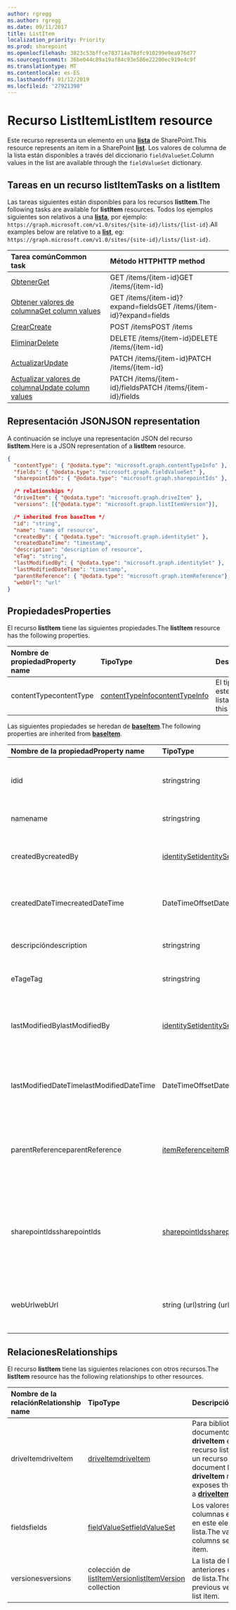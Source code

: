 ```yaml
---
author: rgregg
ms.author: rgregg
ms.date: 09/11/2017
title: ListItem
localization_priority: Priority
ms.prod: sharepoint
ms.openlocfilehash: 3823c53bffce783714a78dfc910299e9ea976d77
ms.sourcegitcommit: 36be044c89a19af84c93e586e22200ec919e4c9f
ms.translationtype: MT
ms.contentlocale: es-ES
ms.lasthandoff: 01/12/2019
ms.locfileid: "27921398"
---
```

# <a name="listitem-resource"></a><span data-ttu-id="a5242-102">Recurso ListItem</span><span class="sxs-lookup"><span data-stu-id="a5242-102">ListItem resource</span></span>

<span data-ttu-id="a5242-103">Este recurso representa un elemento en una **[lista][]** de SharePoint.</span><span class="sxs-lookup"><span data-stu-id="a5242-103">This resource represents an item in a SharePoint **[list][]**.</span></span>
<span data-ttu-id="a5242-104">Los valores de columna de la lista están disponibles a través del diccionario `fieldValueSet`.</span><span class="sxs-lookup"><span data-stu-id="a5242-104">Column values in the list are available through the `fieldValueSet` dictionary.</span></span>

## <a name="tasks-on-a-listitem"></a><span data-ttu-id="a5242-105">Tareas en un recurso listItem</span><span class="sxs-lookup"><span data-stu-id="a5242-105">Tasks on a listItem</span></span>

<span data-ttu-id="a5242-106">Las tareas siguientes están disponibles para los recursos **listItem**.</span><span class="sxs-lookup"><span data-stu-id="a5242-106">The following tasks are available for **listItem** resources.</span></span>
<span data-ttu-id="a5242-107">Todos los ejemplos siguientes son relativos a una **[lista][]**, por ejemplo: `https://graph.microsoft.com/v1.0/sites/{site-id}/lists/{list-id}`.</span><span class="sxs-lookup"><span data-stu-id="a5242-107">All examples below are relative to a **[list][]**, eg: `https://graph.microsoft.com/v1.0/sites/{site-id}/lists/{list-id}`.</span></span>

| <span data-ttu-id="a5242-108">Tarea común</span><span class="sxs-lookup"><span data-stu-id="a5242-108">Common task</span></span>                    | <span data-ttu-id="a5242-109">Método HTTP</span><span class="sxs-lookup"><span data-stu-id="a5242-109">HTTP method</span></span>
|:-------------------------------|:------------------------
| <span data-ttu-id="a5242-110">[Obtener][]</span><span class="sxs-lookup"><span data-stu-id="a5242-110">[Get][]</span></span>                        | <span data-ttu-id="a5242-111">GET /items/{item-id}</span><span class="sxs-lookup"><span data-stu-id="a5242-111">GET /items/{item-id}</span></span>
| <span data-ttu-id="a5242-112">[Obtener valores de columna][Obtener]</span><span class="sxs-lookup"><span data-stu-id="a5242-112">[Get column values][Get]</span></span>       | <span data-ttu-id="a5242-113">GET /items/{item-id}?expand=fields</span><span class="sxs-lookup"><span data-stu-id="a5242-113">GET /items/{item-id}?expand=fields</span></span>
| <span data-ttu-id="a5242-114">[Crear][]</span><span class="sxs-lookup"><span data-stu-id="a5242-114">[Create][]</span></span>                     | <span data-ttu-id="a5242-115">POST /items</span><span class="sxs-lookup"><span data-stu-id="a5242-115">POST /items</span></span>
| <span data-ttu-id="a5242-116">[Eliminar][]</span><span class="sxs-lookup"><span data-stu-id="a5242-116">[Delete][]</span></span>                     | <span data-ttu-id="a5242-117">DELETE /items/{item-id}</span><span class="sxs-lookup"><span data-stu-id="a5242-117">DELETE /items/{item-id}</span></span>
| <span data-ttu-id="a5242-118">[Actualizar][]</span><span class="sxs-lookup"><span data-stu-id="a5242-118">[Update][]</span></span>                     | <span data-ttu-id="a5242-119">PATCH /items/{item-id}</span><span class="sxs-lookup"><span data-stu-id="a5242-119">PATCH /items/{item-id}</span></span>
| <span data-ttu-id="a5242-120">[Actualizar valores de columna][Actualizar]</span><span class="sxs-lookup"><span data-stu-id="a5242-120">[Update column values][Update]</span></span> | <span data-ttu-id="a5242-121">PATCH /items/{item-id}/fields</span><span class="sxs-lookup"><span data-stu-id="a5242-121">PATCH /items/{item-id}/fields</span></span>

[Obtener]: ../api/listitem-get.md
[Get]: ../api/listitem-get.md
[Crear]: ../api/listitem-create.md
[Create]: ../api/listitem-create.md
[Eliminar]: ../api/listitem-delete.md
[Delete]: ../api/listitem-delete.md
[Actualizar]: ../api/listitem-update.md
[Update]: ../api/listitem-update.md

## <a name="json-representation"></a><span data-ttu-id="a5242-126">Representación JSON</span><span class="sxs-lookup"><span data-stu-id="a5242-126">JSON representation</span></span>

<span data-ttu-id="a5242-127">A continuación se incluye una representación JSON del recurso **listItem**.</span><span class="sxs-lookup"><span data-stu-id="a5242-127">Here is a JSON representation of a **listItem** resource.</span></span>

<!--{
  "blockType": "resource",
  "keyProperty": "id",
  "baseType": "microsoft.graph.baseItem",
  "@odata.type": "microsoft.graph.listItem"
}-->

```json
{
  "contentType": { "@odata.type": "microsoft.graph.contentTypeInfo" },
  "fields": { "@odata.type": "microsoft.graph.fieldValueSet" },
  "sharepointIds": { "@odata.type": "microsoft.graph.sharepointIds" },

  /* relationships */
  "driveItem": { "@odata.type": "microsoft.graph.driveItem" },
  "versions": [{"@odata.type": "microsoft.graph.listItemVersion"}],

  /* inherited from baseItem */
  "id": "string",
  "name": "name of resource",
  "createdBy": { "@odata.type": "microsoft.graph.identitySet" },
  "createdDateTime": "timestamp",
  "description": "description of resource",
  "eTag": "string",
  "lastModifiedBy": { "@odata.type": "microsoft.graph.identitySet" },
  "lastModifiedDateTime": "timestamp",
  "parentReference": { "@odata.type": "microsoft.graph.itemReference"},
  "webUrl": "url"
}
```

## <a name="properties"></a><span data-ttu-id="a5242-128">Propiedades</span><span class="sxs-lookup"><span data-stu-id="a5242-128">Properties</span></span>

<span data-ttu-id="a5242-129">El recurso **listItem** tiene las siguientes propiedades.</span><span class="sxs-lookup"><span data-stu-id="a5242-129">The **listItem** resource has the following properties.</span></span>

| <span data-ttu-id="a5242-130">Nombre de propiedad</span><span class="sxs-lookup"><span data-stu-id="a5242-130">Property name</span></span> | <span data-ttu-id="a5242-131">Tipo</span><span class="sxs-lookup"><span data-stu-id="a5242-131">Type</span></span>                | <span data-ttu-id="a5242-132">Descripción</span><span class="sxs-lookup"><span data-stu-id="a5242-132">Description</span></span>
|:--------------|:--------------------|:-------------------------------
| <span data-ttu-id="a5242-133">contentType</span><span class="sxs-lookup"><span data-stu-id="a5242-133">contentType</span></span>   | <span data-ttu-id="a5242-134">[contentTypeInfo][]</span><span class="sxs-lookup"><span data-stu-id="a5242-134">[contentTypeInfo][]</span></span> | <span data-ttu-id="a5242-135">El tipo de contenido de este elemento de lista</span><span class="sxs-lookup"><span data-stu-id="a5242-135">The content type of this list item</span></span>

<span data-ttu-id="a5242-136">Las siguientes propiedades se heredan de **[baseItem][]**.</span><span class="sxs-lookup"><span data-stu-id="a5242-136">The following properties are inherited from **[baseItem][]**.</span></span>

| <span data-ttu-id="a5242-137">Nombre de la propiedad</span><span class="sxs-lookup"><span data-stu-id="a5242-137">Property name</span></span>        | <span data-ttu-id="a5242-138">Tipo</span><span class="sxs-lookup"><span data-stu-id="a5242-138">Type</span></span>              | <span data-ttu-id="a5242-139">Descripción</span><span class="sxs-lookup"><span data-stu-id="a5242-139">Description</span></span>
|:---------------------|:------------------|:----------------------------------
| <span data-ttu-id="a5242-140">id</span><span class="sxs-lookup"><span data-stu-id="a5242-140">id</span></span>                   | <span data-ttu-id="a5242-141">string</span><span class="sxs-lookup"><span data-stu-id="a5242-141">string</span></span>            | <span data-ttu-id="a5242-p103">El identificador único del elemento. Solo lectura.</span><span class="sxs-lookup"><span data-stu-id="a5242-p103">The unique identifier of the item. Read-only.</span></span>
| <span data-ttu-id="a5242-144">name</span><span class="sxs-lookup"><span data-stu-id="a5242-144">name</span></span>                 | <span data-ttu-id="a5242-145">string</span><span class="sxs-lookup"><span data-stu-id="a5242-145">string</span></span>            | <span data-ttu-id="a5242-146">Nombre o título del elemento.</span><span class="sxs-lookup"><span data-stu-id="a5242-146">The name / title of the item.</span></span>
| <span data-ttu-id="a5242-147">createdBy</span><span class="sxs-lookup"><span data-stu-id="a5242-147">createdBy</span></span>            | <span data-ttu-id="a5242-148">[identitySet][]</span><span class="sxs-lookup"><span data-stu-id="a5242-148">[identitySet][]</span></span>   | <span data-ttu-id="a5242-149">Identidad del creador de este elemento.</span><span class="sxs-lookup"><span data-stu-id="a5242-149">Identity of the creator of this item.</span></span> <span data-ttu-id="a5242-150">Solo lectura.</span><span class="sxs-lookup"><span data-stu-id="a5242-150">Read-only.</span></span>
| <span data-ttu-id="a5242-151">createdDateTime</span><span class="sxs-lookup"><span data-stu-id="a5242-151">createdDateTime</span></span>      | <span data-ttu-id="a5242-152">DateTimeOffset</span><span class="sxs-lookup"><span data-stu-id="a5242-152">DateTimeOffset</span></span>    | <span data-ttu-id="a5242-p105">La fecha y la hora de creación del elemento. Solo lectura.</span><span class="sxs-lookup"><span data-stu-id="a5242-p105">The date and time the item was created. Read-only.</span></span>
| <span data-ttu-id="a5242-155">descripción</span><span class="sxs-lookup"><span data-stu-id="a5242-155">description</span></span>          | <span data-ttu-id="a5242-156">string</span><span class="sxs-lookup"><span data-stu-id="a5242-156">string</span></span>            | <span data-ttu-id="a5242-157">Texto descriptivo del elemento.</span><span class="sxs-lookup"><span data-stu-id="a5242-157">The descriptive text for the item.</span></span>
| <span data-ttu-id="a5242-158">eTag</span><span class="sxs-lookup"><span data-stu-id="a5242-158">eTag</span></span>                 | <span data-ttu-id="a5242-159">string</span><span class="sxs-lookup"><span data-stu-id="a5242-159">string</span></span>            | <span data-ttu-id="a5242-p106">ETag para el elemento. Solo lectura.</span><span class="sxs-lookup"><span data-stu-id="a5242-p106">ETag for the item. Read-only.</span></span>                                                          |
| <span data-ttu-id="a5242-162">lastModifiedBy</span><span class="sxs-lookup"><span data-stu-id="a5242-162">lastModifiedBy</span></span>       | <span data-ttu-id="a5242-163">[identitySet][]</span><span class="sxs-lookup"><span data-stu-id="a5242-163">[identitySet][]</span></span>   | <span data-ttu-id="a5242-164">Identidad del usuario que modificó por última vez este elemento.</span><span class="sxs-lookup"><span data-stu-id="a5242-164">Identity of the last modifier of this item.</span></span> <span data-ttu-id="a5242-165">Solo lectura.</span><span class="sxs-lookup"><span data-stu-id="a5242-165">Read-only.</span></span>
| <span data-ttu-id="a5242-166">lastModifiedDateTime</span><span class="sxs-lookup"><span data-stu-id="a5242-166">lastModifiedDateTime</span></span> | <span data-ttu-id="a5242-167">DateTimeOffset</span><span class="sxs-lookup"><span data-stu-id="a5242-167">DateTimeOffset</span></span>    | <span data-ttu-id="a5242-p108">Fecha y hora de la última modificación del elemento. Solo lectura.</span><span class="sxs-lookup"><span data-stu-id="a5242-p108">The date and time the item was last modified. Read-only.</span></span>
| <span data-ttu-id="a5242-170">parentReference</span><span class="sxs-lookup"><span data-stu-id="a5242-170">parentReference</span></span>      | <span data-ttu-id="a5242-171">[itemReference][]</span><span class="sxs-lookup"><span data-stu-id="a5242-171">[itemReference][]</span></span> | <span data-ttu-id="a5242-p109">Información primaria, si el elemento tiene un elemento primario. Lectura y escritura.</span><span class="sxs-lookup"><span data-stu-id="a5242-p109">Parent information, if the item has a parent. Read-write.</span></span>
| <span data-ttu-id="a5242-174">sharepointIds</span><span class="sxs-lookup"><span data-stu-id="a5242-174">sharepointIds</span></span>        | <span data-ttu-id="a5242-175">[sharepointIds][]</span><span class="sxs-lookup"><span data-stu-id="a5242-175">[sharepointIds][]</span></span> | <span data-ttu-id="a5242-p110">Devuelve los identificadores útiles para la compatibilidad con REST de SharePoint. Solo lectura.</span><span class="sxs-lookup"><span data-stu-id="a5242-p110">Returns identifiers useful for SharePoint REST compatibility. Read-only.</span></span>
| <span data-ttu-id="a5242-178">webUrl</span><span class="sxs-lookup"><span data-stu-id="a5242-178">webUrl</span></span>               | <span data-ttu-id="a5242-179">string (url)</span><span class="sxs-lookup"><span data-stu-id="a5242-179">string (url)</span></span>      | <span data-ttu-id="a5242-p111">Dirección URL que muestra el elemento en el explorador. Solo lectura.</span><span class="sxs-lookup"><span data-stu-id="a5242-p111">URL that displays the item in the browser. Read-only.</span></span>

## <a name="relationships"></a><span data-ttu-id="a5242-182">Relaciones</span><span class="sxs-lookup"><span data-stu-id="a5242-182">Relationships</span></span>

 <span data-ttu-id="a5242-183">El recurso **listItem** tiene las siguientes relaciones con otros recursos.</span><span class="sxs-lookup"><span data-stu-id="a5242-183">The **listItem** resource has the following relationships to other resources.</span></span>

| <span data-ttu-id="a5242-184">Nombre de la relación</span><span class="sxs-lookup"><span data-stu-id="a5242-184">Relationship name</span></span> | <span data-ttu-id="a5242-185">Tipo</span><span class="sxs-lookup"><span data-stu-id="a5242-185">Type</span></span>                           | <span data-ttu-id="a5242-186">Descripción</span><span class="sxs-lookup"><span data-stu-id="a5242-186">Description</span></span>
|:------------------|:-------------------------------|:-------------------------------
| <span data-ttu-id="a5242-187">driveItem</span><span class="sxs-lookup"><span data-stu-id="a5242-187">driveItem</span></span>         | <span data-ttu-id="a5242-188">[driveItem][]</span><span class="sxs-lookup"><span data-stu-id="a5242-188">[driveItem][]</span></span>                  | <span data-ttu-id="a5242-189">Para bibliotecas de documentos, la relación **driveItem** expone el recurso listItem como un recurso **[driveItem][]**</span><span class="sxs-lookup"><span data-stu-id="a5242-189">For document libraries, the **driveItem** relationship exposes the listItem as a **[driveItem][]**</span></span>
| <span data-ttu-id="a5242-190">fields</span><span class="sxs-lookup"><span data-stu-id="a5242-190">fields</span></span>            | <span data-ttu-id="a5242-191">[fieldValueSet][]</span><span class="sxs-lookup"><span data-stu-id="a5242-191">[fieldValueSet][]</span></span>              | <span data-ttu-id="a5242-192">Los valores de las columnas establecidos en este elemento de lista.</span><span class="sxs-lookup"><span data-stu-id="a5242-192">The values of the columns set on this list item.</span></span>
| <span data-ttu-id="a5242-193">versiones</span><span class="sxs-lookup"><span data-stu-id="a5242-193">versions</span></span>          | <span data-ttu-id="a5242-194">colección de [listItemVersion][]</span><span class="sxs-lookup"><span data-stu-id="a5242-194">[listItemVersion][] collection</span></span> | <span data-ttu-id="a5242-195">La lista de las versiones anteriores del elemento de lista.</span><span class="sxs-lookup"><span data-stu-id="a5242-195">The list of previous versions of the list item.</span></span>

[baseItem]: baseitem.md
[contentTypeInfo]: contenttypeinfo.md
[driveItem]: driveitem.md
[fieldValueSet]: fieldvalueset.md
[identitySet]: identityset.md
[itemReference]: itemreference.md
[lista]: list.md
[list]: list.md
[listItemVersion]: listitemversion.md
[sharepointIds]: sharepointids.md

<!-- {
  "type": "#page.annotation",
  "description": "",
  "keywords": "",
  "section": "documentation",
  "tocPath": "Resources/ListItem",
  "tocBookmarks": {
    "ListItem": "#"
  }
} -->
